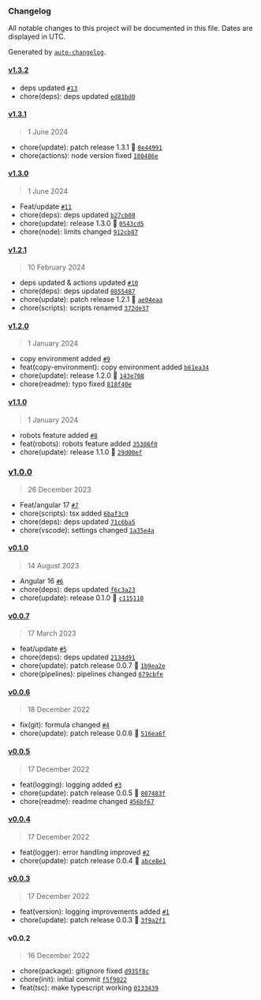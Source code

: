 ### Changelog

All notable changes to this project will be documented in this file. Dates are displayed in UTC.

Generated by [`auto-changelog`](https://github.com/CookPete/auto-changelog).

#### [v1.3.2](https://github.com/Celtian/ngx-devkit-builders/compare/v1.3.1...v1.3.2)

- deps updated [`#13`](https://github.com/Celtian/ngx-devkit-builders/pull/13)
- chore(deps): deps updated [`ed81bd0`](https://github.com/Celtian/ngx-devkit-builders/commit/ed81bd0c661de4b020f75468a802053d5b318e4c)

#### [v1.3.1](https://github.com/Celtian/ngx-devkit-builders/compare/v1.3.0...v1.3.1)

> 1 June 2024

- chore(update): patch release 1.3.1 🐛 [`0e44991`](https://github.com/Celtian/ngx-devkit-builders/commit/0e44991cf3ecba351bc1e081b66a8c13c3a08312)
- chore(actions): node version fixed [`180486e`](https://github.com/Celtian/ngx-devkit-builders/commit/180486e1dbc06d3a8f9a973b5d94433c8ce644e5)

#### [v1.3.0](https://github.com/Celtian/ngx-devkit-builders/compare/v1.2.1...v1.3.0)

> 1 June 2024

- Feat/update [`#11`](https://github.com/Celtian/ngx-devkit-builders/pull/11)
- chore(deps): deps updated [`b27cb08`](https://github.com/Celtian/ngx-devkit-builders/commit/b27cb080c010e5666386e2ba27a4c2da00b0a583)
- chore(update): release 1.3.0 🚀 [`0543cd5`](https://github.com/Celtian/ngx-devkit-builders/commit/0543cd5f0b872a8c4837f8730343b0725aecd73a)
- chore(node): limits changed [`912cb87`](https://github.com/Celtian/ngx-devkit-builders/commit/912cb875e7c5ff54200600c174a31eb37e68fad5)

#### [v1.2.1](https://github.com/Celtian/ngx-devkit-builders/compare/v1.2.0...v1.2.1)

> 10 February 2024

- deps updated & actions updated [`#10`](https://github.com/Celtian/ngx-devkit-builders/pull/10)
- chore(deps): deps updated [`0855487`](https://github.com/Celtian/ngx-devkit-builders/commit/0855487de6ead99ff6cd151209889f56176267aa)
- chore(update): patch release 1.2.1 🐛 [`ae04eaa`](https://github.com/Celtian/ngx-devkit-builders/commit/ae04eaa8a38cf1d37b174f023b1990b1edd833a8)
- chore(scripts): scripts renamed [`372de37`](https://github.com/Celtian/ngx-devkit-builders/commit/372de37053a86a631a7a3b55bd758c64f129a1e2)

#### [v1.2.0](https://github.com/Celtian/ngx-devkit-builders/compare/v1.1.0...v1.2.0)

> 1 January 2024

- copy environment added [`#9`](https://github.com/Celtian/ngx-devkit-builders/pull/9)
- feat(copy-environment): copy environment added [`b61ea34`](https://github.com/Celtian/ngx-devkit-builders/commit/b61ea34535935534686f760c088e7f25ec398493)
- chore(update): release 1.2.0 🚀 [`143e708`](https://github.com/Celtian/ngx-devkit-builders/commit/143e7082732da2f3a405b407e052977f3a64c48f)
- chore(readme): typo fixed [`818f40e`](https://github.com/Celtian/ngx-devkit-builders/commit/818f40ea75458d4159ceea5f39e23cc7384fd910)

#### [v1.1.0](https://github.com/Celtian/ngx-devkit-builders/compare/v1.0.0...v1.1.0)

> 1 January 2024

- robots feature added [`#8`](https://github.com/Celtian/ngx-devkit-builders/pull/8)
- feat(robots): robots feature added [`35386f0`](https://github.com/Celtian/ngx-devkit-builders/commit/35386f0f12aeed03312f92d96f899a01d0545df3)
- chore(update): release 1.1.0 🚀 [`29d00ef`](https://github.com/Celtian/ngx-devkit-builders/commit/29d00ef32a09b358cc4728a0a616d0432542a717)

### [v1.0.0](https://github.com/Celtian/ngx-devkit-builders/compare/v0.1.0...v1.0.0)

> 26 December 2023

- Feat/angular 17 [`#7`](https://github.com/Celtian/ngx-devkit-builders/pull/7)
- chore(scripts): tsx added [`6baf3c9`](https://github.com/Celtian/ngx-devkit-builders/commit/6baf3c926a5f94445a4bff0e300fe219895de4a1)
- chore(deps): deps updated [`71c6ba5`](https://github.com/Celtian/ngx-devkit-builders/commit/71c6ba5dff0cc704b8558355f13dd047bb5d43c9)
- chore(vscode): settings changed [`1a35e4a`](https://github.com/Celtian/ngx-devkit-builders/commit/1a35e4aa6f70fb1c822f72e07e0942180955c61a)

#### [v0.1.0](https://github.com/Celtian/ngx-devkit-builders/compare/v0.0.7...v0.1.0)

> 14 August 2023

- Angular 16 [`#6`](https://github.com/Celtian/ngx-devkit-builders/pull/6)
- chore(deps): deps updated [`f6c3a23`](https://github.com/Celtian/ngx-devkit-builders/commit/f6c3a2319f7b3f79297c2ca205ce2e776ff555a5)
- chore(update): release 0.1.0 🚀 [`c115110`](https://github.com/Celtian/ngx-devkit-builders/commit/c115110d3d90e55814cb585e1b6b2878a627eae4)

#### [v0.0.7](https://github.com/Celtian/ngx-devkit-builders/compare/v0.0.6...v0.0.7)

> 17 March 2023

- feat/update [`#5`](https://github.com/Celtian/ngx-devkit-builders/pull/5)
- chore(deps): deps updated [`2134d91`](https://github.com/Celtian/ngx-devkit-builders/commit/2134d919f7338253f7d0da69b4058e6bb7d70455)
- chore(update): patch release 0.0.7 🐛 [`1b9ea2e`](https://github.com/Celtian/ngx-devkit-builders/commit/1b9ea2eabbf518b8d2f9098f8886848fad60900f)
- chore(pipelines): pipelines changed [`679cbfe`](https://github.com/Celtian/ngx-devkit-builders/commit/679cbfe9f3043854c93a16153fdc8249f9930d67)

#### [v0.0.6](https://github.com/Celtian/ngx-devkit-builders/compare/v0.0.5...v0.0.6)

> 18 December 2022

- fix(git): formula changed [`#4`](https://github.com/Celtian/ngx-devkit-builders/pull/4)
- chore(update): patch release 0.0.6 🐛 [`516ea6f`](https://github.com/Celtian/ngx-devkit-builders/commit/516ea6f198978f3e080fdb1d6c47322fae858009)

#### [v0.0.5](https://github.com/Celtian/ngx-devkit-builders/compare/v0.0.4...v0.0.5)

> 17 December 2022

- feat(logging): logging added [`#3`](https://github.com/Celtian/ngx-devkit-builders/pull/3)
- chore(update): patch release 0.0.5 🐛 [`807483f`](https://github.com/Celtian/ngx-devkit-builders/commit/807483f88017737bd3faaf8edd12670dc01173a8)
- chore(readme): readme changed [`456bf67`](https://github.com/Celtian/ngx-devkit-builders/commit/456bf676ba73f79ed270cc779598bf5d0e0840c8)

#### [v0.0.4](https://github.com/Celtian/ngx-devkit-builders/compare/v0.0.3...v0.0.4)

> 17 December 2022

- feat(logger): error handling improved [`#2`](https://github.com/Celtian/ngx-devkit-builders/pull/2)
- chore(update): patch release 0.0.4 🐛 [`abce8e1`](https://github.com/Celtian/ngx-devkit-builders/commit/abce8e18663e91e1faeb6bc1666ee177dcb37560)

#### [v0.0.3](https://github.com/Celtian/ngx-devkit-builders/compare/v0.0.2...v0.0.3)

> 17 December 2022

- feat(version): logging improvements added [`#1`](https://github.com/Celtian/ngx-devkit-builders/pull/1)
- chore(update): patch release 0.0.3 🐛 [`3f9a2f1`](https://github.com/Celtian/ngx-devkit-builders/commit/3f9a2f1608c40e4cdfdef61e3aabacd8572430cb)

#### v0.0.2

> 16 December 2022

- chore(package): gitignore fixed [`d935f8c`](https://github.com/Celtian/ngx-devkit-builders/commit/d935f8c36db6432a54f44890210b28c8e5bddc61)
- chore(init): initial commit [`f5f9022`](https://github.com/Celtian/ngx-devkit-builders/commit/f5f9022f39ca07cd696118fbcdf68937296f1e60)
- feat(tsc): make typescript working [`0133439`](https://github.com/Celtian/ngx-devkit-builders/commit/0133439c477783b937fc5776e4516d7b277bc50f)

